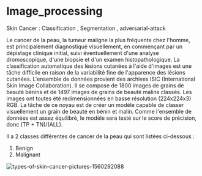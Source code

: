 # Image_processing
Skin Cancer : Classification , Segmentation , adversarial-attack


Le cancer de la peau, la tumeur maligne la plus fréquente chez l'homme, est 
principalement diagnostiqué visuellement, en commençant par un dépistage clinique initial, 
suivi éventuellement d'une analyse dromoscopique, d'une biopsie et d'un examen 
histopathologique. La classification automatique des lésions cutanées à l'aide d'images est 
une tâche difficile en raison de la variabilité fine de l'apparence des lésions cutanées.
 L'ensemble de données provient des archives ISIC (International Skin Image 
Collaboration). Il se compose de 1800 images de grains de beauté bénins et de 1497 images 
de grains de beauté malins classés. Les images ont toutes été redimensionnées en basse 
résolution (224x224x3) RGB. La tâche de ce noyau est de créer un modèle capable de classer 
visuellement un grain de beauté en bénin et malin.
Comme l'ensemble de données est assez équilibré, le modèle sera testé sur le score de 
précision, donc (TP + TN)/(ALL).

Il a 2 classes différentes de cancer de la peau qui sont listées ci-dessous :
1. Benign 
2. Malignant


![types-of-skin-cancer-pictures-1560292088](https://user-images.githubusercontent.com/77694973/151700222-50f3c066-a6a1-4752-bcb4-1c88e617878b.png)


